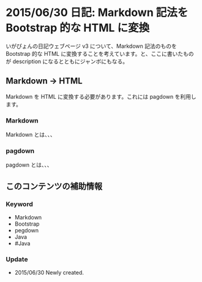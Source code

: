 2015/06/30 日記: Markdown 記法を Bootstrap 的な HTML に変換
======================================================

いがぴょんの日記ウェブページ v3 について、Markdown 記法のものを Bootstrap 的な HTML に変換することを考えています。と、ここに書いたものが description になるとともにジャンボにもなる。

## Markdown → HTML
Markdown を HTML に変換する必要があります。これには pagdown を利用します。

### Markdown
Markdown とは、、、

### pagdown
pagdown とは、、、

## このコンテンツの補助情報
### Keyword
 * Markdown
 * Bootstrap
 * pegdown
 * Java
 * \#Java

### Update
 * 2015/06/30 Newly created.
 